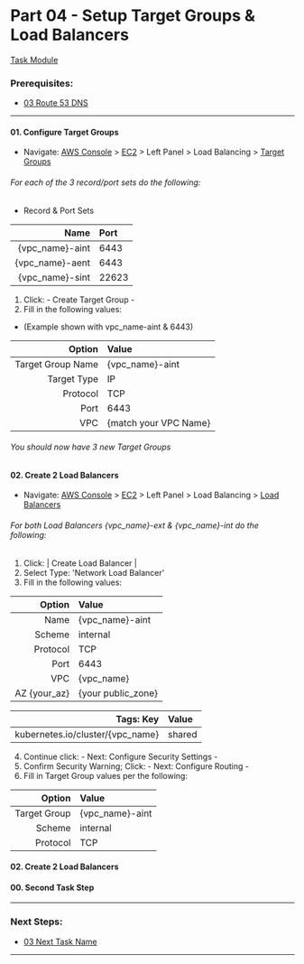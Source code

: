 # Part 04 - Setup Target Groups & Load Balancers
[Task Module](../task/loadbalancer/)
### Prerequisites:
  + [03 Route 53 DNS]
--------------------------------------------------------------------------------
#### 01\. Configure Target Groups
  + Navigate: [AWS Console] > [EC2] > Left Panel > Load Balancing > [Target Groups]
###### For each of the 3 record/port sets do the following:
  - Record & Port Sets
    
| Name            | Port  |
|----------------:|:------|
| {vpc_name}-aint |  6443 |
| {vpc_name}-aent |  6443 |
| {vpc_name}-sint | 22623 |
    
  1. Click: - Create Target Group -
  2. Fill in the following values: 
  - (Example shown with vpc_name-aint & 6443)    
     
  | Option            | Value                 |
  |------------------:|:----------------------|
  | Target Group Name | {vpc_name}-aint       |
  | Target Type       | IP                    |
  | Protocol          | TCP                   |
  | Port              | 6443                  |
  | VPC               | {match your VPC Name} |
    
###### You should now have 3 new Target Groups
    
#### 02\. Create 2 Load Balancers
  + Navigate: [AWS Console] > [EC2] > Left Panel > Load Balancing > [Load Balancers]
###### For both Load Balancers {vpc_name}-ext & {vpc_name}-int do the following:
  1. Click: | Create Load Balancer |
  2. Select Type: 'Network Load Balancer'
  3. Fill in the following values:    
    
  | Option            | Value                 |
  |------------------:|:----------------------|
  | Name              | {vpc_name}-aint       |
  | Scheme            | internal              |
  | Protocol          | TCP                   |
  | Port              | 6443                  |
  | VPC               | {vpc_name}            |
  | AZ {your_az}      | {your public_zone}    |
    
  | Tags: Key                        | Value  |
  |---------------------------------:|:-------|
  | kubernetes.io/cluster/{vpc_name} | shared |
    
  4. Continue click: - Next: Configure Security Settings - 
  5. Confirm Security Warning; Click: - Next: Configure Routing -
  6. Fill in Target Group values per the following:
    
  | Option            | Value                 |
  |------------------:|:----------------------|
  | Target Group      | {vpc_name}-aint       |
  | Scheme            | internal              |
  | Protocol          | TCP                   |


#### 02\. Create 2 Load Balancers
#### 00\. Second Task Step
---------------------------------------------------------------------------------
### Next Steps:
  + [03 Next Task Name]
--------------------------------------------------------------------------------
[03 Route 53 DNS]:/manual/03_Route53DNS.md
[03 Next Task Name]:/manual/00_NextTaskName.md
[AWS Console]:https://console.amazonaws-us-gov.com/console/home
[EC2]:https://console.amazonaws-us-gov.com/ec2/home
[Target Groups]:https://console.amazonaws-us-gov.com/ec2/home#TargetGroups
[Load Balancers]:https://console.amazonaws-us-gov.com/ec2/v2/home#LoadBalancers
